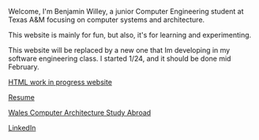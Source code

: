 Welcome, I'm Benjamin Willey, a junior Computer Engineering student at Texas A&M focusing on computer systems and architecture. 

This website is mainly for fun, but also, it's for learning and experimenting.


 This website will be replaced by a new one that Im developing in my software engineering class. I started 1/24, and it should be done mid February.
 
[HTML work in progress website](http://people.tamu.edu/~benwilley/)

[Resume](/BenWilleyResume12-22.pdf)

[Wales Computer Architecture Study Abroad](/Wales.md)

[LinkedIn](https://www.linkedin.com/in/benjamin-willey-73163a173/)
